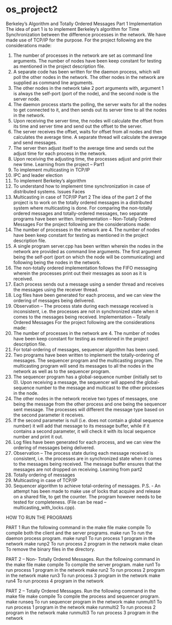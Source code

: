# os_project2

Berkeley’s Algorithm and Totally Ordered Messages
Part 1
Implementation
The idea of part 1 is to implement Berkeley’s algorithm for Time Synchronization between the difference processes in the network. We have made use of TCP/IP for the purpose.
For the project following are the considerations made:
1.	The number of processes in the network are set as command line arguments. The number of nodes have been keep constant for testing as mentioned in the project description file.
2.	A separate code has been written for the daemon process, which will poll the other nodes in the network. The other nodes in the network are supplied as command line arguments.
3.	The other nodes in the network take 2 port arguments with, argument 1 is always the self-port (port of the node), and the second node is the server node. 
4.	The daemon process starts the polling, the server waits for all the nodes to get connected to it, and then sends out its server time to all the nodes in the network.
5.	Upon receiving the server time, the nodes will calculate the offset from its time and server time and send out the offset to the server.
6.	The server receives the offset, waits for offset from all nodes and then calculates the average time. A separate thread will calculate the average and send messages.
7.	The server then adjust itself to the average time and sends out the adjust time for each process in the network.
8.	Upon receiving the adjusting time, the processes adjust and print their new time.
Learning from the project – Part1
1.	To implement multicasting in TCP/IP
2.	IPC and leader election
3.	To implement Berkeley’s algorithm
4.	To understand how to implement time synchronization in case of distributed systems.
Issues Faces
1.	Multicasting in case of TCP/IP
Part 2
The idea of the part 2 of the project is to work on the totally ordered messages in a distributed system where multicasting is done. For comparing the non-totally ordered messages and totally-ordered messages, two separate programs have been written.
Implementation – Non-Totally Ordered Messages
For the project following are the considerations made:
1.	The number of processes in the network are 4. The number of nodes have been keep constant for testing as mentioned in the project description file.
2.	A single program server.cpp has been written wherein the nodes in the network are provided as command line arguments. The first argument being the self-port (port on which the node will be communicating) and following being the nodes in the network.
3.	The non-totally ordered implementation follows the FIFO messaging wherein the processes print out their messages as soon as it is received. 
4.	Each process sends out a message using a sender thread and receives the messages using the receiver thread.
5.	Log files have been generated for each process, and we can view the ordering of messages being delivered.
6.	Observation – The process state during each message received is inconsistent, i.e. the processes are not in synchronized state when it comes to the messages being received.
Implementation – Totally Ordered Messages
For the project following are the considerations made:
1.	The number of processes in the network are 4. The number of nodes have been keep constant for testing as mentioned in the project description file.
2.	For total-ordering of messages, sequencer algorithm has been used.
3.	Two programs have been written to implement the totally-ordering of messages. The sequencer program and the multicasting program. The multicasting program will send its messages to all the nodes in the network as well as to the sequencer program.
4.	The sequencer program has a global-sequence number (initially set to 0). Upon receiving a message, the sequencer will append the global-sequence number to the message and multicast to the other processes in the node.
5.	The other nodes in the network receive two types of messages, one being the message from the other process and one being the sequencer sent message. The processes will different the message type based on the second parameter it receives.
6.	If the second parameter is null (i.e. does not contain a global sequence number) it will add that message to its message buffer, while if it contains a second parameter, it will check it with its local sequence number and print it out.
7.	Log files have been generated for each process, and we can view the ordering of messages being delivered.
8.	Observation – The process state during each message received is consistent, i.e. the processes are in synchronized state when it comes to the messages being received. The message buffer ensures that the messages are not dropped on receiving.
Learning from part2
1.	Totally ordering of messages
2.	Multicasting in case of TCP/IP
3.	Sequencer algorithm to achieve total-ordering of messages.
P.S. -  An attempt has been made to make use of locks that acquire and release on a shared file, to get the counter. The program however needs to be tested for completeness. (File can be read – multicasting_with_locks.cpp).


HOW TO RUN THE PROGRAMS

PART 1
Run the following command in the make file
make compile	To compile both the client and the server programs.
make run	To run the daemon process program.
make runp1	To run process 1 program in the network
make runp2	To run process 2 program in the network
make clean	To remove the binary files in the directory.


PART 2 – Non- Totally Ordered Messages.
Run the following command in the make file
make compile	To compile the server program.
make run1	To run process 1 program in the network
make run2	To run process 2 program in the network
make run3	To run process 3 program in the network
make run4	To run process 4 program in the network

PART 2 – Totally Ordered Messages.
Run the following command in the make file
make compile	To compile the process and sequencer program.
make runseq	To run sequencer program in the network
make runmulti1	To run process 1 program in the network
make runmulti2	To run process 2 program in the network
make runmulti3	To run process 3 program in the network



